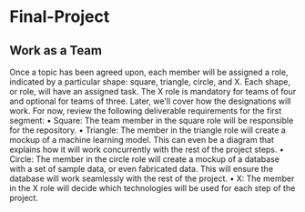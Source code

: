 # Final-Project

## Work as a Team
Once a topic has been agreed upon, each member will be assigned a role, indicated by a particular shape: square, triangle, circle, and X. Each shape, or role, will have an assigned task.
The X role is mandatory for teams of four and optional for teams of three. Later, we'll cover how the designations will work. For now, review the following deliverable requirements for the first segment:
•	Square: The team member in the square role will be responsible for the repository.
•	Triangle: The member in the triangle role will create a mockup of a machine learning model. This can even be a diagram that explains how it will work concurrently with the rest of the project steps.
•	Circle: The member in the circle role will create a mockup of a database with a set of sample data, or even fabricated data. This will ensure the database will work seamlessly with the rest of the project.
•	X: The member in the X role will decide which technologies will be used for each step of the project.

